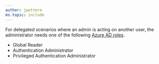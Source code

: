 ```yaml
---
author: jpettere
ms.topic: include
---
```


For delegated scenarios where an admin is acting on another user, the administrator needs one of the following [Azure AD roles](/azure/active-directory/roles/permissions-reference?toc=%2Fgraph%2Ftoc.json).

- Global Reader
- Authentication Administrator
- Privileged Authentication Administrator